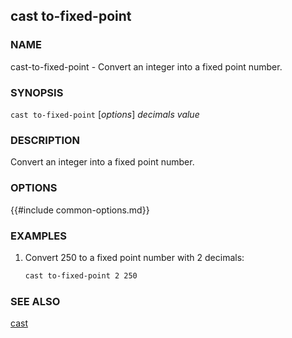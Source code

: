 ## cast to-fixed-point

### NAME

cast-to-fixed-point - Convert an integer into a fixed point number.

### SYNOPSIS

``cast to-fixed-point`` [*options*] *decimals* *value*

### DESCRIPTION

Convert an integer into a fixed point number.

### OPTIONS

{{#include common-options.md}}

### EXAMPLES

1. Convert 250 to a fixed point number with 2 decimals:
    ```sh
    cast to-fixed-point 2 250
    ```

### SEE ALSO

[cast](./cast.md)
